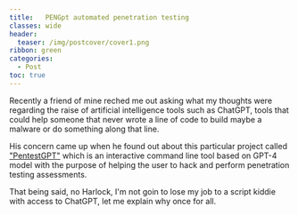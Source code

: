 ```yaml
---
title:   PENGpt automated penetration testing
classes: wide
header:
  teaser: /img/postcover/cover1.png
ribbon: green
categories:
  - Post
toc: true
---
```



Recently a friend of mine reched me out asking what my thoughts were regarding the raise of artificial intelligence tools such as ChatGPT, tools that could help someone that never wrote a line of code to build maybe a malware or do something along that line.

His concern came up when he found out about this particular project called ["PentestGPT"](https://github.com/GreyDGL/PentestGPT) which is an interactive command line tool based on GPT-4 model with the purpose of helping the user to hack and perform penetration testing assessments. 

That being said, no Harlock, I'm not goin to lose my job to a script kiddie with access to ChatGPT, let me explain why once for all.